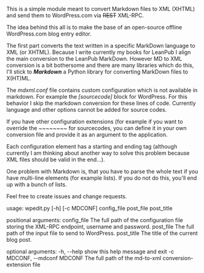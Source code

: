This is a simple module meant to convert Markdown files to XML (XHTML) and send them to WordPress.com via ~~REST~~ XML-RPC.

The idea behind this all is to make the base of an open-source offline WordPress.com blog entry editor.

The first part converts the text written in a specific MarkDown language to XML (or XHTML).
Because I write currently my books for LeanPub I align the main conversion to the LeanPub MarkDown.
However MD to XML conversion is a bit bothersome and there are many libraries which do this, I'll stick to ***Markdown*** a Python library for converting MarkDown files to X(HT)ML.

The *mdxml.conf* file contains custom configuration which is not available in markdown. For example the *[sourcecode]* block for WordPress. For this behavior I skip the markdown conversion for these lines of code.
Currently language and other options cannot be added for source codes.

If you have other configuration extensions (for example if you want to override the *~~~~~~~~* for sourcecodes, you can define it in your own conversion file and provide it as an argument to the application.

Each configuration element has a starting and ending tag (although currently I am thinking about another way to solve this problem because XML files should be valid in the end...).

One problem with Markdown is, that you have to parse the whole text if you have multi-line elements (for example lists). If you do not do this, you'll end up with a bunch of lists.

Feel free to create issues and change requests.

usage: wpedit.py [-h] [-c MDCONF] config_file post_file post_title

positional arguments:
  config_file           The full path of the configuration file storing the XML-RPC endpoint, username and password.
  post_file             The full path of the input file to send to WordPress.
  post_title            The title of the current blog post.

optional arguments:
  -h, --help            show this help message and exit
  -c MDCONF, --mdconf MDCONF
                        The full path of the md-to-xml conversion-extension file
